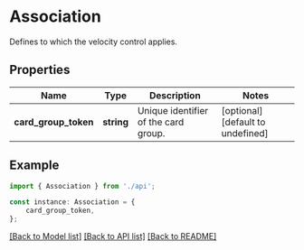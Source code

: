 # Association

Defines to which the velocity control applies.

## Properties

Name | Type | Description | Notes
------------ | ------------- | ------------- | -------------
**card_group_token** | **string** | Unique identifier of the card group. | [optional] [default to undefined]

## Example

```typescript
import { Association } from './api';

const instance: Association = {
    card_group_token,
};
```

[[Back to Model list]](../README.md#documentation-for-models) [[Back to API list]](../README.md#documentation-for-api-endpoints) [[Back to README]](../README.md)
